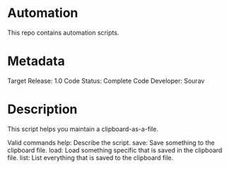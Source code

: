# Automation
 This repo contains automation scripts.
# Metadata
Target Release:       1.0
Code Status:          Complete
Code Developer:       Sourav

# Description
This script helps you maintain a clipboard-as-a-file.

Valid commands
help: Describe the script.
save: Save something to the clipboard file.
load: Load something specific that is saved in the clipboard file.
list: List everything that is saved to the clipboard file.
